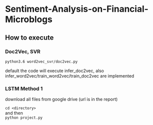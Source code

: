 # Sentiment-Analysis-on-Financial-Microblogs

## How to execute

### Doc2Vec, SVR
```python3.6 word2vec_svr/doc2vec.py```

default the code will execute infer_doc2vec, also infer_word2vec/train_word2vec/train_doc2vec are implemented

### LSTM Method 1

download all files from google drive (url is in the report)

```cd <directory>``` <br>
and then <br>
```python project.py```
